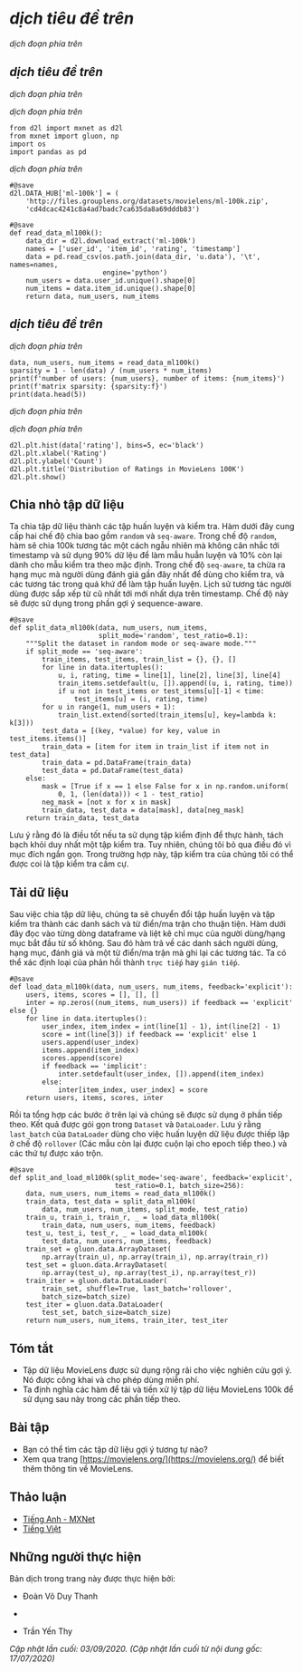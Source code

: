 <!-- ===================== Bắt đầu dịch Phần 1 ==================== -->

<!--
#  The MovieLens Dataset
-->

# *dịch tiêu đề trên*


<!--
There are a number of datasets that are available for recommendation research.
Amongst them, the [MovieLens](https://movielens.org/) dataset is probably one of the more popular ones.
MovieLens is a non-commercial web-based movie recommender system.
It is created in 1997 and run by GroupLens, a research lab at the University of Minnesota, in order to gather movie rating data for research purposes.
MovieLens data has been critical for several research studies including personalized recommendation and social psychology.
-->

*dịch đoạn phía trên*


<!--
## Getting the Data
-->

## *dịch tiêu đề trên*


<!--
The MovieLens dataset is hosted by the [GroupLens](https://grouplens.org/datasets/movielens/) website.
Several versions are available. We will use the MovieLens 100K dataset :cite:`Herlocker.Konstan.Borchers.ea.1999`.
This dataset is comprised of $100,000$ ratings, ranging from 1 to 5 stars, from 943 users on 1682 movies.
It has been cleaned up so that each user has rated at least 20 movies.
Some simple demographic information such as age, gender, genres for the users and items are also available.
We can download the [ml-100k.zip](http://files.grouplens.org/datasets/movielens/ml-100k.zip) and extract the `u.data` file, which contains all the $100,000$ ratings in the csv format.
There are many other files in the folder, a detailed description for each file can be found in the [README](http://files.grouplens.org/datasets/movielens/ml-100k-README.txt) file of the dataset.
-->

*dịch đoạn phía trên*


<!--
To begin with, let us import the packages required to run this section's experiments.
-->

*dịch đoạn phía trên*


```{.python .input  n=1}
from d2l import mxnet as d2l
from mxnet import gluon, np
import os
import pandas as pd
```


<!--
Then, we download the MovieLens 100k dataset and load the interactions as `DataFrame`.
-->

*dịch đoạn phía trên*


```{.python .input  n=2}
#@save
d2l.DATA_HUB['ml-100k'] = (
    'http://files.grouplens.org/datasets/movielens/ml-100k.zip',
    'cd4dcac4241c8a4ad7badc7ca635da8a69dddb83')

#@save
def read_data_ml100k():
    data_dir = d2l.download_extract('ml-100k')
    names = ['user_id', 'item_id', 'rating', 'timestamp']
    data = pd.read_csv(os.path.join(data_dir, 'u.data'), '\t', names=names,
                       engine='python')
    num_users = data.user_id.unique().shape[0]
    num_items = data.item_id.unique().shape[0]
    return data, num_users, num_items
```


<!--
## Statistics of the Dataset
-->

## *dịch tiêu đề trên*


<!--
Let us load up the data and inspect the first five records manually.
It is an effective way to learn the data structure and verify that they have been loaded properly.
-->

*dịch đoạn phía trên*


```{.python .input  n=3}
data, num_users, num_items = read_data_ml100k()
sparsity = 1 - len(data) / (num_users * num_items)
print(f'number of users: {num_users}, number of items: {num_items}')
print(f'matrix sparsity: {sparsity:f}')
print(data.head(5))
```


<!--
We can see that each line consists of four columns, including "user id" 1-943, "item id" 1-1682, "rating" 1-5 and "timestamp".
We can construct an interaction matrix of size $n \times m$, where $n$ and $m$ are the number of users and the number of items respectively.
This dataset only records the existing ratings, so we can also call it rating matrix and 
we will use interaction matrix and rating matrix interchangeably in case that the values of this matrix represent exact ratings.
Most of the values in the rating matrix are unknown as users have not rated the majority of movies.
We also show the sparsity of this dataset.
The sparsity is defined as `1 - number of nonzero entries / ( number of users * number of items)`.
Clearly, the interaction matrix is extremely sparse (i.e., sparsity = 93.695%).
Real world datasets may suffer from a greater extent of sparsity and has been a long-standing challenge in building recommender systems.
A viable solution is to use additional side information such as user/item features to alleviate the sparsity.
-->

*dịch đoạn phía trên*


<!--
We then plot the distribution of the count of different ratings.
As expected, it appears to be a normal distribution, with most ratings centered at 3-4.
-->

*dịch đoạn phía trên*


```{.python .input  n=4}
d2l.plt.hist(data['rating'], bins=5, ec='black')
d2l.plt.xlabel('Rating')
d2l.plt.ylabel('Count')
d2l.plt.title('Distribution of Ratings in MovieLens 100K')
d2l.plt.show()
```

<!-- ===================== Kết thúc dịch Phần 1 ===================== -->

<!-- ===================== Bắt đầu dịch Phần 2 ===================== -->

<!--
## Splitting the dataset
-->

## Chia nhỏ tập dữ liệu


<!--
We split the dataset into training and test sets.
The following function provides two split modes including `random` and `seq-aware`.
In the `random` mode, the function splits the 100k interactions randomly without considering timestamp 
and uses the 90% of the data as training samples and the rest 10% as test samples by default.
In the `seq-aware` mode, we leave out the item that a user rated most recently for test, and users' historical interactions as training set.
User historical interactions are sorted from oldest to newest based on timestamp.
This mode will be used in the sequence-aware recommendation section.
-->

Ta chia tập dữ liệu thành các tập huấn luyện và kiểm tra.
Hàm dưới đây cung cấp hai chế độ chia bao gồm `random` và `seq-aware`.
Trong chế độ `random`, hàm sẽ chia 100k tương tác một cách ngẫu nhiên mà không cân nhắc tới timestamp
và sử dụng 90% dữ lệu để làm mẫu huẫn luyện và 10% còn lại dành cho mẫu kiểm tra theo mặc định.
Trong chế độ `seq-aware`, ta chừa ra hạng mục mà người dùng đánh giá gần đây nhất để dùng cho kiểm tra, và các tương tác trong quá khứ để làm tập huấn luyện.
Lịch sử tương tác người dùng được sắp xếp từ cũ nhất tới mới nhất dựa trên timestamp.
Chế độ này sẽ được sử dụng trong phần gợi ý sequence-aware.


```{.python .input  n=5}
#@save
def split_data_ml100k(data, num_users, num_items,
                      split_mode='random', test_ratio=0.1):
    """Split the dataset in random mode or seq-aware mode."""
    if split_mode == 'seq-aware':
        train_items, test_items, train_list = {}, {}, []
        for line in data.itertuples():
            u, i, rating, time = line[1], line[2], line[3], line[4]
            train_items.setdefault(u, []).append((u, i, rating, time))
            if u not in test_items or test_items[u][-1] < time:
                test_items[u] = (i, rating, time)
        for u in range(1, num_users + 1):
            train_list.extend(sorted(train_items[u], key=lambda k: k[3]))
        test_data = [(key, *value) for key, value in test_items.items()]
        train_data = [item for item in train_list if item not in test_data]
        train_data = pd.DataFrame(train_data)
        test_data = pd.DataFrame(test_data)
    else:
        mask = [True if x == 1 else False for x in np.random.uniform(
            0, 1, (len(data))) < 1 - test_ratio]
        neg_mask = [not x for x in mask]
        train_data, test_data = data[mask], data[neg_mask]
    return train_data, test_data
```


<!--
Note that it is good practice to use a validation set in practice, apart from only a test set.
However, we omit that for the sake of brevity.
In this case, our test set can be regarded as our held-out validation set.
-->

Lưu ý rằng đó là điều tốt nếu ta sử dụng tập kiểm định để thực hành, tách bạch khỏi duy nhất một tập kiểm tra.
Tuy nhiên, chúng tôi bỏ qua điều đó vì mục đích ngắn gọn. 
Trong trường hợp này, tập kiểm tra của chúng tôi có thể được coi là tập kiểm tra cầm cự.


<!--
## Loading the data
-->

## Tải dữ liệu


<!--
After dataset splitting, we will convert the training set and test set into lists and dictionaries/matrix for the sake of convenience.
The following function reads the dataframe line by line and enumerates the index of users/items start from zero.
The function then returns lists of users, items, ratings and a dictionary/matrix that records the interactions.
We can specify the type of feedback to either `explicit` or `implicit`.
-->

Sau việc chia tập dữ liệu, chúng ta sẽ chuyển đổi tập huấn luyện và tập kiểm tra thành các danh sách và từ điển/ma trận cho thuận tiện.
Hàm dưới đây đọc vào từng dòng dataframe và liệt kê chỉ mục của người dùng/hạng mục bắt đầu từ số không.
Sau đó hàm trả về các danh sách người dùng, hạng mục, đánh giá và một từ điển/ma trận mà ghi lại các tương tác. 
Ta có thể xác định loại của phản hồi thành `trực tiếp` hay `gián tiếp`.


```{.python .input  n=6}
#@save
def load_data_ml100k(data, num_users, num_items, feedback='explicit'):
    users, items, scores = [], [], []
    inter = np.zeros((num_items, num_users)) if feedback == 'explicit' else {}
    for line in data.itertuples():
        user_index, item_index = int(line[1] - 1), int(line[2] - 1)
        score = int(line[3]) if feedback == 'explicit' else 1
        users.append(user_index)
        items.append(item_index)
        scores.append(score)
        if feedback == 'implicit':
            inter.setdefault(user_index, []).append(item_index)
        else:
            inter[item_index, user_index] = score
    return users, items, scores, inter
```


<!--
Afterwards, we put the above steps together and it will be used in the next section.
The results are wrapped with `Dataset` and `DataLoader`.
Note that the `last_batch` of `DataLoader` for training data is set to the `rollover` mode 
(The remaining samples are rolled over to the next epoch.) and orders are shuffled.
-->

Rồi ta tổng hợp các bước ở trên lại và chúng sẽ được sử dụng ở phần tiếp theo.
Kết quả được gói gọn trong `Dataset` và `DataLoader`.
Lưu ý rằng `last_batch` của `DataLoader` dùng cho việc huấn luyện dữ liệu được thiếp lập ở chế độ `rollover`
(Các mẫu còn lại được cuộn lại cho epoch tiếp theo.) và các thứ tự được xáo trộn.


```{.python .input  n=7}
#@save
def split_and_load_ml100k(split_mode='seq-aware', feedback='explicit',
                          test_ratio=0.1, batch_size=256):
    data, num_users, num_items = read_data_ml100k()
    train_data, test_data = split_data_ml100k(
        data, num_users, num_items, split_mode, test_ratio)
    train_u, train_i, train_r, _ = load_data_ml100k(
        train_data, num_users, num_items, feedback)
    test_u, test_i, test_r, _ = load_data_ml100k(
        test_data, num_users, num_items, feedback)
    train_set = gluon.data.ArrayDataset(
        np.array(train_u), np.array(train_i), np.array(train_r))
    test_set = gluon.data.ArrayDataset(
        np.array(test_u), np.array(test_i), np.array(test_r))
    train_iter = gluon.data.DataLoader(
        train_set, shuffle=True, last_batch='rollover',
        batch_size=batch_size)
    test_iter = gluon.data.DataLoader(
        test_set, batch_size=batch_size)
    return num_users, num_items, train_iter, test_iter
```

## Tóm tắt

<!--
* MovieLens datasets are widely used for recommendation research. It is public available and free to use.
* We define functions to download and preprocess the MovieLens 100k dataset for further use in later sections.
-->

* Tập dữ liệu MovieLens được sử dụng rộng rãi cho việc nghiên cứu gợi ý. Nó được công khai và cho phép dùng miễn phí.
* Ta định nghĩa các hàm để tải và tiền xử lý tập dữ liệu MovieLens 100k để sử dụng sau này trong các phần tiếp theo.


## Bài tập

<!--
* What other similar recommendation datasets can you find?
* Go through the [https://movielens.org/](https://movielens.org/) site for more information about MovieLens.
-->

* Bạn có thể tìm các tập dữ liệu gợi ý tương tự nào?
* Xem qua trang [https://movielens.org/](https://movielens.org/) để biết thêm thông tin về MovieLens.

<!-- ===================== Kết thúc dịch Phần 2 ===================== -->

## Thảo luận
* [Tiếng Anh - MXNet](https://discuss.d2l.ai/t/399)
* [Tiếng Việt](https://forum.machinelearningcoban.com/c/d2l)


## Những người thực hiện
Bản dịch trong trang này được thực hiện bởi:
<!--
Tác giả của mỗi Pull Request điền tên mình và tên những người review mà bạn thấy
hữu ích vào từng phần tương ứng. Mỗi dòng một tên, bắt đầu bằng dấu `*`.

Tên đầy đủ của các reviewer có thể được tìm thấy tại https://github.com/aivivn/d2l-vn/blob/master/docs/contributors_info.md
-->

* Đoàn Võ Duy Thanh
<!-- Phần 1 -->
* 

<!-- Phần 2 -->
* Trần Yến Thy

*Cập nhật lần cuối: 03/09/2020. (Cập nhật lần cuối từ nội dung gốc: 17/07/2020)*
